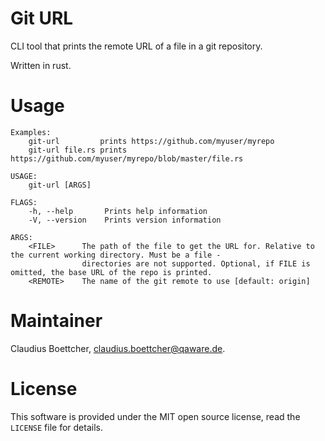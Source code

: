 # Git URL

CLI tool that prints the remote URL of a file in a git repository.

Written in rust.

# Usage

```shell
Examples: 
	git-url         prints https://github.com/myuser/myrepo
	git-url file.rs prints https://github.com/myuser/myrepo/blob/master/file.rs

USAGE:
    git-url [ARGS]

FLAGS:
    -h, --help       Prints help information
    -V, --version    Prints version information

ARGS:
    <FILE>      The path of the file to get the URL for. Relative to the current working directory. Must be a file -
                directories are not supported. Optional, if FILE is omitted, the base URL of the repo is printed.
    <REMOTE>    The name of the git remote to use [default: origin]
```

# Maintainer

Claudius Boettcher, <claudius.boettcher@qaware.de>.

# License

This software is provided under the MIT open source license, read the `LICENSE` file for details.
